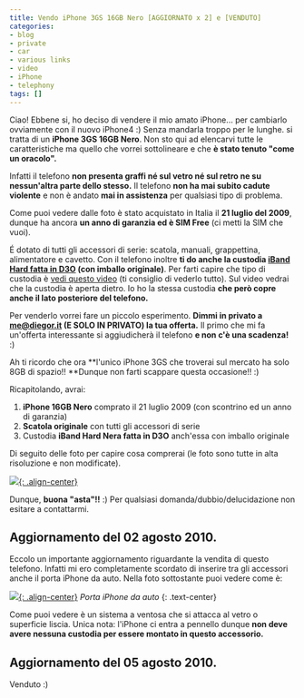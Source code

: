 ```yaml
---
title: Vendo iPhone 3GS 16GB Nero [AGGIORNATO x 2] e [VENDUTO]
categories:
- blog
- private
- car
- various links
- video
- iPhone
- telephony
tags: []
---
```

Ciao! Ebbene si, ho deciso di vendere il mio amato iPhone... per cambiarlo
ovviamente con il nuovo iPhone4 :) Senza mandarla troppo per le lunghe. si
tratta di un **iPhone 3GS 16GB Nero**. Non sto qui ad elencarvi tutte le
caratteristiche ma quello che vorrei sottolineare e che **è stato tenuto "come
un oracolo".**

Infatti il telefono **non presenta graffi né sul vetro né sul retro ne su
nessun'altra parte dello stesso.** Il telefono **non ha mai subito cadute
violente** e non è andato **mai in assistenza** per qualsiasi tipo di
problema.

Come puoi vedere dalle foto è stato acquistato in Italia il **21 luglio del
2009**, dunque ha ancora **un anno di garanzia ed è SIM Free** (ci metti la
SIM che vuoi).

É dotato di tutti gli accessori di serie: scatola, manuali, grappettina,
alimentatore e cavetto. Con il telefono inoltre **ti do anche la custodia
[iBand Hard fatta in D3O](http://www.tech21.uk.com/products-mobile-iphone2.html)
(con imballo originale)**. Per farti capire che tipo di custodia
è [vedi questo video](http://www.youtube.com/watch?v=j4uMTZWh0Rc) (ti
consiglio di vederlo tutto). Sul video vedrai che la custodia è aperta dietro.
Io ho la stessa custodia **che però copre anche il lato posteriore del
telefono.**

Per venderlo vorrei fare un piccolo esperimento. **Dimmi in privato a
me@diegor.it (E SOLO IN PRIVATO) la tua offerta.** Il primo che mi fa
un'offerta interessante si aggiudicherà il telefono **e non c'è una
scadenza!** :)

Ah ti ricordo che ora **l'unico iPhone 3GS che troverai sul mercato ha solo
8GB di spazio!! **Dunque non farti scappare questa occasione!! :)

Ricapitolando, avrai:

  1. **iPhone 16GB Nero** comprato il 21 luglio 2009 (con scontrino ed un anno di garanzia)
  2. **Scatola originale** con tutti gli accessori di serie
  3. Custodia **iBand Hard Nera fatta in D3O** anch'essa con imballo originale
  
Di seguito delle foto per capire cosa comprerai (le foto sono tutte in alta
risoluzione e non modificate).

[![]({{site.url}}/images/iPhone3.jpg){: .align-center}]({{site.url}}/images/iPhone3.jpg)

Dunque, **buona "asta"!!** :) Per qualsiasi domanda/dubbio/delucidazione non
esitare a contattarmi.

## Aggiornamento del 02 agosto 2010.
  
Eccolo un importante aggiornamento riguardante la vendita di questo telefono.
Infatti mi ero completamente scordato di inserire tra gli accessori anche il
porta iPhone da auto. Nella foto sottostante puoi vedere come è:

[![]({{site.url}}/images/porta_iPhone.jpg){: .align-center}]({{site.url}}/images/porta_iPhone.jpg)
_Porta iPhone da auto_
{: .text-center}

Come puoi vedere è un sistema a ventosa che si attacca al vetro o superficie
liscia. Unica nota: l'iPhone ci entra a pennello dunque **non deve avere
nessuna custodia per essere montato in questo accessorio.**

## Aggiornamento del 05 agosto 2010.

Venduto :)